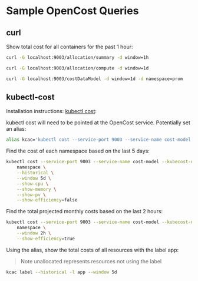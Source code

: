 # Sample OpenCost Queries

## curl

Show total cost for all containers for the past 1 hour:

```sh
curl -G localhost:9003/allocation/summary -d window=1h
```

```sh
curl -G localhost:9003/allocation/compute -d window=1d
```

```sh
curl -G localhost:9003/costDataModel -d window=1d -d namespace=prom
```

## kubectl-cost

Installation instructions: [kubectl cost](https://github.com/kubecost/kubectl-cost):

kubectl cost will need to be pointed at the OpenCost service. Potentially set an alias:

```sh
alias kcac='kubectl cost --service-port 9003 --service-name cost-model --kubecost-namespace cost-model --allocation-path /allocation/compute'
```

Find the cost of each namespace based on the last 5 days:

```sh
kubectl cost --service-port 9003 --service-name cost-model --kubecost-namespace cost-model --allocation-path /allocation/compute  \
    namespace \
    --historical \
    --window 5d \
    --show-cpu \
    --show-memory \
    --show-pv \
    --show-efficiency=false
```

Find the total projected monthly costs based on the last 2 hours:

```sh
kubectl cost --service-port 9003 --service-name cost-model --kubecost-namespace cost-model --allocation-path /allocation/compute  \
    namespace \
    --window 2h \
    --show-efficiency=true
```

Using the alias, show the total costs of all resources with the label app:
> Note unallocated represents resources not using the label

```sh
kcac label --historical -l app --window 5d
```
